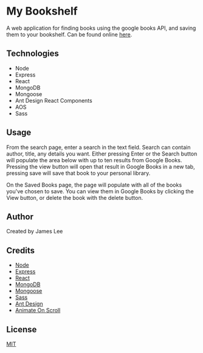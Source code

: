 # My Bookshelf

A web application for finding books using the google books API, and saving them to your bookshelf.  Can be found online [here](https://mylibrary-jl.herokuapp.com/).

## Technologies

* Node
* Express
* React
* MongoDB
* Mongoose
* Ant Design React Components
* AOS
* Sass

## Usage

From the search page, enter a search in the text field.  Search can contain author, title, any details you want.  Either pressing Enter or the Search button will populate the area below with up to ten results from Google Books.  Pressing the view button will open that result in Google Books in a new tab, pressing save will save that book to your personal library.

On the Saved Books page, the page will populate with all of the books you've chosen to save.  You can view them in Google Books by clicking the View button, or delete the book with the delete button.

## Author

Created by James Lee

## Credits


* [Node](https://nodejs.org/en/)
* [Express](https://expressjs.com/)
* [React](https://reactjs.org/)
* [MongoDB](https://www.mongodb.com/)
* [Mongoose](https://mongoosejs.com/docs/)
* [Sass](https://sass-lang.com/)
* [Ant Design](https://ant.design/)
* [Animate On Scroll](https://michalsnik.github.io/aos/)

## License

[MIT](https://choosealicense.com/licenses/mit/)